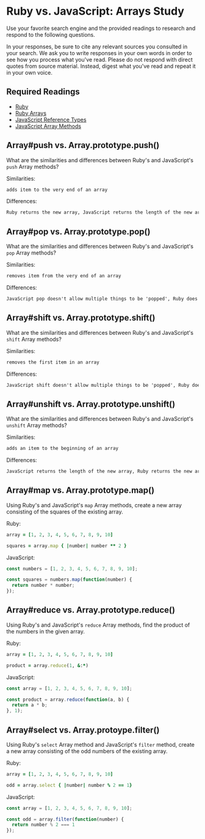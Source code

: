 # Ruby vs. JavaScript: Arrays Study

Use your favorite search engine and the provided readings to research and
respond to the following questions.

In your responses, be sure to cite any relevant sources you consulted in your
search. We ask you to write responses in your own words in order to see how you
process what you've read. Please do not respond with direct quotes from source
material. Instead, digest what you've read and repeat it in your own voice.

## Required Readings

-   [Ruby](https://github.com/ga-wdi-boston/ruby)
-   [Ruby Arrays](https://github.com/ga-wdi-boston/ruby-arrays)
-   [JavaScript Reference Types](https://github.com/ga-wdi-boston/js-reference-types)
-   [JavaScript Array Methods](https://github.com/ga-wdi-boston/js-array-methods)

## Array#push vs. Array.prototype.push()

What are the similarities and differences between Ruby's and JavaScript's `push`
Array methods?

Similarities:

```md
adds item to the very end of an array
```

Differences:

```md
Ruby returns the new array, JavaScript returns the length of the new array
```

## Array#pop vs. Array.prototype.pop()

What are the similarities and differences between Ruby's and JavaScript's `pop`
Array methods?

Similarities:

```md
removes item from the very end of an array
```

Differences:

```md
JavaScript pop doesn't allow multiple things to be 'popped', Ruby does
```

## Array#shift vs. Array.prototype.shift()

What are the similarities and differences between Ruby's and JavaScript's
`shift` Array methods?

Similarities:

```md
removes the first item in an array
```

Differences:

```md
JavaScript shift doesn't allow multiple things to be 'popped', Ruby does
```

## Array#unshift vs. Array.prototype.unshift()

What are the similarities and differences between Ruby's and JavaScript's
`unshift` Array methods?

Similarities:

```md
adds an item to the beginning of an array
```

Differences:

```md
JavaScript returns the length of the new array, Ruby returns the new array
```

## Array#map vs. Array.prototype.map()

Using Ruby's and JavaScript's `map` Array methods, create a new array consisting
of the squares of the existing array.

Ruby:

```ruby
array = [1, 2, 3, 4, 5, 6, 7, 8, 9, 10]

squares = array.map { |number| number ** 2 }
```

JavaScript:

```javascript
const numbers = [1, 2, 3, 4, 5, 6, 7, 8, 9, 10];

const squares = numbers.map(function(number) {
  return number * number;
});
```

## Array#reduce vs. Array.prototype.reduce()

Using Ruby's and JavaScript's `reduce` Array methods, find the product of the
numbers in the given array.

Ruby:

```ruby
array = [1, 2, 3, 4, 5, 6, 7, 8, 9, 10]

product = array.reduce(1, &:*)
```

JavaScript:

```javascript
const array = [1, 2, 3, 4, 5, 6, 7, 8, 9, 10];

const product = array.reduce(function(a, b) {
  return a * b;
}, 1);
```

## Array#select vs. Array.protoype.filter()

Using Ruby's `select` Array method and JavaScript's `filter` method, create a
new array consisting of the odd numbers of the existing array.

Ruby:

```ruby
array = [1, 2, 3, 4, 5, 6, 7, 8, 9, 10]

odd = array.select { |number| number % 2 == 1}
```

JavaScript:

```javascript
const array = [1, 2, 3, 4, 5, 6, 7, 8, 9, 10];

const odd = array.filter(function(number) {
  return number % 2 === 1
});
```

